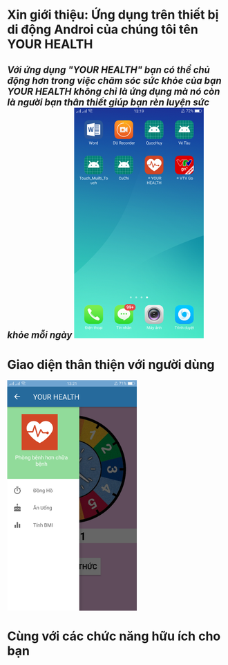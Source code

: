 # Xin giới thiệu: Ứng dụng trên thiết bị di động Androi của chúng tôi tên YOUR HEALTH
  *Với ứng dụng "YOUR HEALTH" bạn có thể chủ động hơn trong việc chăm sóc sức khỏe của bạn YOUR HEALTH không chỉ là ứng dụng mà nó còn là người bạn thân thiết giúp bạn rèn luyện sức khỏe mỗi ngày*
<img src="imgGioiThieu/GT1.png" alt="drawing" width="300px"/>
---

# Giao diện thân thiện với người dùng #
<img src="imgGioiThieu/GT2.png" alt="drawing" width="300px"/>

# Cùng với các chức năng hữu ích cho bạn
